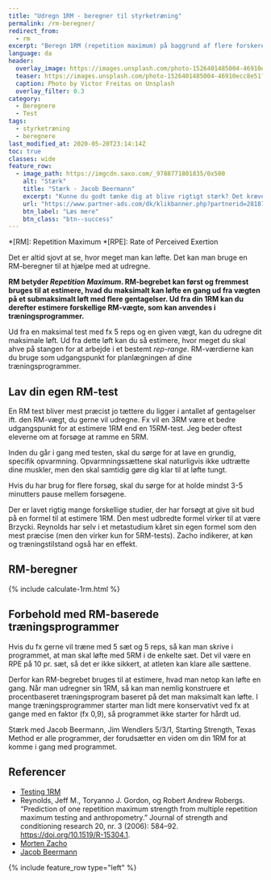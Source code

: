 ```yaml
---
title: "Udregn 1RM - beregner til styrketræning"
permalink: /rm-beregner/
redirect_from:
  - rm
excerpt: "Beregn 1RM (repetition maximum) på baggrund af flere forskeres formler til at bestemme 1RM ud fra vægten i submaksimale løft."
language: da
header:
  overlay_image: https://images.unsplash.com/photo-1526401485004-46910ecc8e51?ixlib=rb-1.2.1&auto=format&fit=crop&w=1950&q=80
  teaser: https://images.unsplash.com/photo-1526401485004-46910ecc8e51?ixlib=rb-1.2.1&auto=format&fit=crop&w=400&q=80
  caption: Photo by Victor Freitas on Unsplash
  overlay_filter: 0.3
category:
  - Beregnere
  - Test
tags:
  - styrketræning
  - beregnere
last_modified_at: 2020-05-20T23:14:14Z
toc: true
classes: wide
feature_row:
  - image_path: https://imgcdn.saxo.com/_9788771801835/0x500
    alt: "Stærk"
    title: "Stærk - Jacob Beermann"
    excerpt: "Kunne du godt tænke dig at blive rigtigt stærk? Det kræver den rette hjælp, og den kan du heldigvis få af Jacob Beermann med bogen \"Stærk\". Her får du en god og grundig introduktion til hvordan man styrketræner bedst."
    url: "https://www.partner-ads.com/dk/klikbanner.php?partnerid=28187&bannerid=43264&htmlurl=https://www.saxo.com/dk/staerk_jacob-beermann_haeftet_9788771801835"
    btn_label: "Læs mere"
    btn_class: "btn--success"
---
```


*[RM]: Repetition Maximum
*[RPE]: Rate of Perceived Exertion

Det er altid sjovt at se, hvor meget man kan løfte. Det kan man bruge en RM-beregner til at hjælpe med at udregne.

**RM betyder _Repetition Maximum_. RM-begrebet kan først og fremmest bruges til at estimere, hvad du maksimalt kan løfte en gang ud fra vægten på et submaksimalt løft med flere gentagelser. Ud fra din 1RM kan du derefter estimere forskellige RM-vægte, som kan anvendes i træningsprogrammer.**

Ud fra en maksimal test med fx 5 reps og en given vægt, kan du udregne dit maksimale løft. Ud fra dette løft kan du så estimere, hvor meget du skal ahve på stangen for at arbejde i et bestemt _rep-range_. RM-værdierne kan du bruge som udgangspunkt for planlægningen af dine træningsprogrammer.

## Lav din egen RM-test

En RM test bliver mest præcist jo tættere du ligger i antallet af gentagelser ift. den RM-vægt, du gerne vil udregne. Fx vil en 3RM være et bedre udgangspunkt for at estimere 1RM end en 15RM-test. Jeg beder oftest eleverne om at forsøge at ramme en 5RM.

Inden du går i gang med testen, skal du sørge for at lave en grundig, specifik opvarmning. Opvarmningssættene skal naturligvis ikke udtrætte dine muskler, men den skal samtidig gøre dig klar til at løfte tungt.

Hvis du har brug for flere forsøg, skal du sørge for at holde mindst 3-5 minutters pause mellem forsøgene.

Der er lavet rigtig mange forskellige studier, der har forsøgt at give sit bud på en formel til at estimere 1RM. Den mest udbredte formel virker til at være Brzycki. Reynolds har selv i et metastudium kåret sin egen formel som den mest præcise (men den virker kun for 5RM-tests). Zacho indikerer, at køn og træningstilstand også har en effekt.

## RM-beregner

{% include calculate-1rm.html %}

## Forbehold med RM-baserede træningsprogrammer

Hvis du fx gerne vil træne med 5 sæt og 5 reps, så kan man skrive i programmet, at man skal løfte med 5RM i de enkelte sæt. Det vil være en RPE på 10 pr. sæt, så det er ikke sikkert, at atleten kan klare alle sættene.

Derfor kan RM-begrebet bruges til at estimere, hvad man netop kan løfte en gang. Når man udregner sin 1RM, så kan man nemlig konstruere et procentbaseret træningsprogram baseret på det man maksimalt kan løfte. I mange træningsprogrammer starter man lidt mere konservativt ved fx at gange med en faktor (fx 0,9), så programmet ikke starter for hårdt ud.

Stærk med Jacob Beermann, Jim Wendlers 5/3/1, Starting Strength, Texas Method er alle programmer, der forudsætter en viden om din 1RM for at komme i gang med programmet.

## Referencer

- [Testing 1RM](https://www.scienceforsport.com/1rm-testing/)
- Reynolds, Jeff M., Toryanno J. Gordon, og Robert Andrew Robergs. “Prediction of one repetition maximum strength from multiple repetition maximum testing and anthropometry.” Journal of strength and conditioning research 20, nr. 3 (2006): 584–92. https://doi.org/10.1519/R-15304.1.
- [Morten Zacho](https://www.motion-online.dk/rm-beregner-teoretisk-baggrund/)
- [Jacob Beermann](https://maxer.dk/artikler/maxtest)

{% include feature_row type="left" %}
